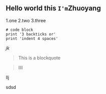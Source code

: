 Hello world
this
`I'm`Zhuoyang
---
1.one
2.two
3.three
```
# code block
print '3 backticks or'
print 'indent 4 spaces'
```

*jk*

>This is a blockquote

>llll

llj

sdsd